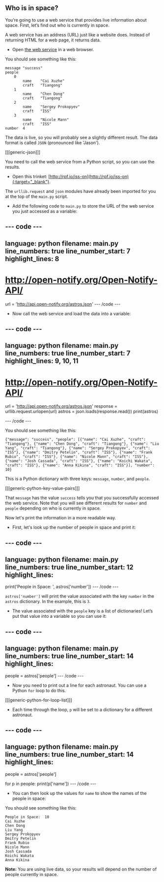 ## Who is in space?

You’re going to use a web service that provides live information about space. First, let’s find out who is currently in space.

A web service has an address (URL) just like a website does. Instead of returning HTML for a web page, it returns data.

+ Open <a href="http://api.open-notify.org/astros.json" target="_blank">the web service</a> in a web browser.

You should see something like this:

```	
message	"success"
people	
    0	
        name	"Cai Xuzhe"
        craft	"Tiangong"
    1	
        name	"Chen Dong"
        craft	"Tiangong"
    2	
        name	"Sergey Prokopyev"
        craft	"ISS"
    3	
        name	"Nicole Mann"
        craft	"ISS"
number	4
```

The data is live, so you will probably see a slightly different result. The data format is called `JSON` (pronounced like 'Jason').

[[[generic-json]]]

You need to call the web service from a Python script, so you can use the results.

+ Open this trinket: [http://rpf.io/iss-on](http://rpf.io/iss-on){:target="_blank"}.

The `urllib.request` and `json` modules have already been imported for you at the top of the `main.py` script.

+ Add the following code to `main.py` to store the URL of the web service you just accessed as a variable:

--- code ---
---
language: python
filename: main.py
line_numbers: true
line_number_start: 7
highlight_lines: 8
---
# http://open-notify.org/Open-Notify-API/
url = 'http://api.open-notify.org/astros.json'
--- /code ---

+ Now call the web service and load the data into a variable:

--- code ---
---
language: python
filename: main.py
line_numbers: true
line_number_start: 7
highlight_lines: 9, 10, 11
---
# http://open-notify.org/Open-Notify-API/
url = 'http://api.open-notify.org/astros.json'
response = urllib.request.urlopen(url)
astros = json.loads(response.read())
print(astros)

--- /code ---

You should see something like this:

```
{"message": "success", "people": [{"name": "Cai Xuzhe", "craft": "Tiangong"}, {"name": "Chen Dong", "craft": "Tiangong"}, {"name": "Liu Yang", "craft": "Tiangong"}, {"name": "Sergey Prokopyev", "craft": "ISS"}, {"name": "Dmitry Petelin", "craft": "ISS"}, {"name": "Frank Rubio", "craft": "ISS"}, {"name": "Nicole Mann", "craft": "ISS"}, {"name": "Josh Cassada", "craft": "ISS"}, {"name": "Koichi Wakata", "craft": "ISS"}, {"name": "Anna Kikina", "craft": "ISS"}], "number": 10}
```

This is a Python dictionary with three keys: `message`, `number`, and `people`.

[[[generic-python-key-value-pairs]]]

That `message` has the value `success` tells you that you successfully accessed the web service. Note that you will see different results for `number` and `people` depending on who is currently in space.

Now let's print the information in a more readable way.

+ First, let's look up the number of people in space and print it:

--- code ---
---
language: python
filename: main.py
line_numbers: true
line_number_start: 12
highlight_lines: 
---
print('People in Space: ', astros['number'])
--- /code ---


`astros['number']` will print the value associated with the key `number` in the `astros` dictionary. In the example, this is `3`.

+ The value associated with the `people` key is a list of dictionaries! Let’s put that value into a variable so you can use it:

--- code ---
---
language: python
filename: main.py
line_numbers: true
line_number_start: 14
highlight_lines: 
---
people = astros['people']
--- /code ---

+ Now you need to print out a line for each astronaut. You can use a Python `for` loop to do this.

[[[generic-python-for-loop-list]]]

+ Each time through the loop, `p` will be set to a dictionary for a different astronaut.

--- code ---
---
language: python
filename: main.py
line_numbers: true
line_number_start: 14
highlight_lines: 
---
people = astros['people']

for p in people:
  print(p['name'])
--- /code ---


+ You can then look up the values for `name` to show the names of the people in space:

You should see something like this:

```
People in Space:  10
Cai Xuzhe
Chen Dong
Liu Yang
Sergey Prokopyev
Dmitry Petelin
Frank Rubio
Nicole Mann
Josh Cassada
Koichi Wakata
Anna Kikina
```

__Note:__ You are using live data, so your results will depend on the number of people currently in space.
